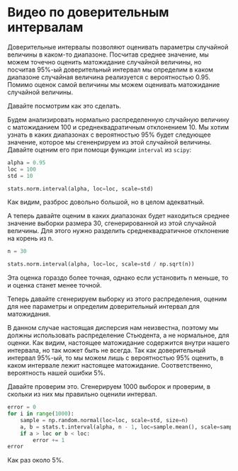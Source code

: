 # Видео по доверительным интервалам

Доверительные интервалы позволяют оценивать параметры случайной величины в каком-то диапазоне. Посчитав среднее значение, мы можем точечно оценить матожидание случайной величины, но посчитав 95%-ый доверительный интервал мы определим в каком диапазоне случайная величина реализуется с вероятностью 0.95. Помимо оценок самой величины мы можем оценивать матожидание случайной величины.

Давайте посмотрим как это сделать.

Будем анализировать нормально распределенную случайную величину с матожиданием 100 и среднеквадратичным отклонением 10. Мы хотим узнать в каких диапазонах с вероятностью 95% будет следующее значение, которое мы сгененрируем из этой случайной величины. Давайте оценим его при помощи функции `interval` из `scipy`:

```python
alpha = 0.95
loc = 100
std = 10

stats.norm.interval(alpha, loc=loc, scale=std)
```

Как видим, разброс довольно большой, но в целом адекватный.

А теперь давайте оценим в каких диапазонах будет находиться среднее значение выборки размера 30, сгенерированной из этой случайной величины. Для этого нужно разделить среднеквадратичное отклонение на корень из n.

```python
n = 30

stats.norm.interval(alpha, loc=loc, scale=std / np.sqrt(n))
```

Эта оценка гораздо более точная, однако если установить n меньше, то и оценка станет менее точной.

Теперь давайте сгенерируем выборку из этого распределения, оценим для нее параметры и определим доверительный интервал для матожидания.

В данном случае настоящая дисперсия нам неизвестна, поэтому мы должны использовать распределение Стьюдента, а не нормальное, для оценки. Как видим, настоящее матожидание содержится внутри нашего интервала, но так может быть не всегда. Так как доверительный интервал 95%-ый, то мы можем лишь с вероятностью 95% оценить, в каком интервале лежит настоящее матожидание. Соответственно, вероятность нашей ошибки 5%.

Давайте проверим это. Сгенерируем 1000 выборок и проверим, в скольки из них мы правильно оценили интервал.

```python
error = 0
for i in range(1000):
    sample = np.random.normal(loc=loc, scale=std, size=n)
    a, b = stats.t.interval(alpha, n - 1, loc=sample.mean(), scale=sample.std() / np.sqrt(n))
    if a > loc or b < loc:
        error += 1
error
```

Как раз около 5%.
